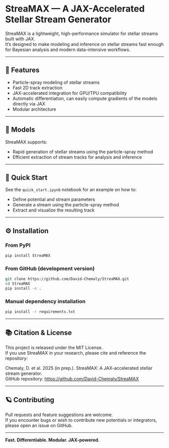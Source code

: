 # StreaMAX — A JAX-Accelerated Stellar Stream Generator

StreaMAX is a lightweight, high-performance simulator for stellar streams built with JAX.  
It’s designed to make modeling and inference on stellar streams fast enough for Bayesian analysis and modern data-intensive workflows.

---

## 🚀 Features

- Particle-spray modeling of stellar streams  
- Fast 2D track extraction  
- JAX-accelerated integration for GPU/TPU compatibility  
- Automatic differentiation, can easily compute gradients of the models directly via JAX  
- Modular architecture

---

## 🧩 Models

StreaMAX supports:
- Rapid generation of stellar streams using the particle-spray method  
- Efficient extraction of stream tracks for analysis and inference  

---

## 🧪 Quick Start

See the `quick_start.ipynb` notebook for an example on how to:

- Define potential and stream parameters  
- Generate a stream using the particle-spray method  
- Extract and visualize the resulting track  

---

## ⚙️ Installation

### From PyPI

```bash
pip install StreaMAX
```

### From GitHub (development version)

```bash
git clone https://github.com/David-Chemaly/StreaMAX.git
cd StreaMAX
pip install -e .
```

### Manual dependency installation

```bash
pip install -r requirements.txt
```

---

## 📚 Citation & License

This project is released under the MIT License.  
If you use StreaMAX in your research, please cite and reference the repository:

Chemaly, D. et al. 2025 (in prep.). StreaMAX: A JAX-accelerated stellar stream generator.  
GitHub repository: https://github.com/David-Chemaly/StreaMAX

---

## 🪐 Contributing

Pull requests and feature suggestions are welcome.  
If you encounter bugs or wish to contribute new potentials or integrators, please open an issue on GitHub.

---

**Fast. Differentiable. Modular. JAX-powered.**